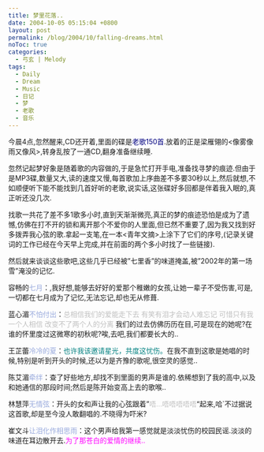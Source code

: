 ```yaml
---
title: 梦里花落..
date: 2004-10-05 05:15:04 +0800
layout: post
permalink: /blog/2004/10/falling-dreams.html
noToc: true
categories:
  - 弓玄 | Melody
tags:
  - Daily
  - Dream
  - Music
  - 日记
  - 梦
  - 老歌
  - 音乐
---
```

今晨4点,忽然醒来,CD还开着,里面的碟是<span style="color: navy">老歌150首</span>.放着的正是梁雁翎的<像雾像雨又像风>,转身乱按了一通CD,翻身准备继续睡.

忽然记起梦好象是随着歌的内容做的,于是急忙打开手电,准备找寻梦的痕迹.但由于是MP3碟,数量又大,读的速度又慢,每首歌加上序曲差不多要30秒以上,然后就想,不如顺便听下能不能找到几首好听的老歌,说实话,这张碟好多回都是伴着我入眠的,真正听还没几次.

找歌一共花了差不多1歌多小时,直到天渐渐微亮,真正的梦的痕迹恐怕是成为了遗憾,仿佛在打不开的锁和离开那个不爱你的人里面,但已然不重要了,因为我又找到好多拨弄我心弦的歌.拿起一支笔,在一本<青年文摘>上涂下了它们的序号,(记录关键词的工作已经在今天早上完成,并在前面的两个多小时找了一些链接).

然后就来谈谈这些歌吧,这些几乎已经被&#8221;七里香&#8221;的味道掩盖,被&#8221;2002年的第一场雪&#8221;淹没的记忆.

<!--more-->

容畅的<span style="color: #99aadd">七月</span>：,我好想,能够去好好的爱那个稚嫩的女孩,让她一辈子不受伤害,可是,一切都在七月成为了记忆,无法忘记,却也无从修葺.

蓝心湄<span style="color: #99aadd">不怕付出</span>：<span style="color: silver">总相信我们的爱能走下去 有笑有泪才会动人难忘记 可惜只有我一个人相信 改变不了两个人的分离</span> 我们的过去仿佛历历在目,可是现在的她呢?在谁的怀里度过这微寒的初秋呢?唉,去吧,我们都要长大的..

王芷蕾<span style="color: #99aadd">冷冷的夏</span>：<span style="color: teal">也许我该邀请星光，共度这忧伤。</span>在我不直到这歌是她唱的时候,特别是听到开头的时候,还以为是齐豫的歌呢,很空灵的感觉..

陈艾湄<span style="color: #99aadd">牵绊</span>：查了好些地方,却找不到里面的男声是谁的.依稀想到了我的高中,以及和她通信的那段时间;然后是陈开始变高上去的歌喉..

林慧萍<span style="color: #99aadd">无情弦</span>：开头的女和声让我的心弦跟着&#8221;<span style="color: silver">唔&#8230;唔唔唔唔唔</span>&#8220;起来,哈\`不过据说这首歌,却是至今没人敢翻唱的.不晓得为吓米?

崔文斗<span style="color: #99aadd">让泪化作相思雨</span>：这个男声给我第一感觉就是淡淡忧伤的校园民谣.淡淡的味道在耳边散开去.<span style="color: fuchsia">为了那苍白的爱情的继续..</span>